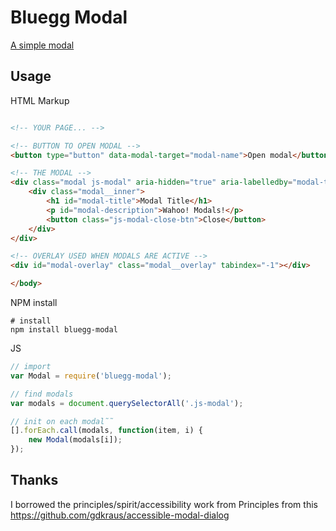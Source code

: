 # Bluegg Modal

[A simple modal](http://codepen.io/matthewbeta/pen/yJPgWX)

## Usage

HTML Markup

```html

<!-- YOUR PAGE... -->

<!-- BUTTON TO OPEN MODAL -->
<button type="button" data-modal-target="modal-name">Open modal</button>

<!-- THE MODAL -->
<div class="modal js-modal" aria-hidden="true" aria-labelledby="modal-title" aria-describedby="modal-description" role="dialog" data-modal-trigger="modal-name">
	<div class="modal__inner">
		<h1 id="modal-title">Modal Title</h1>
		<p id="modal-description">Wahoo! Modals!</p>
		<button class="js-modal-close-btn">Close</button>
	</div>
</div>

<!-- OVERLAY USED WHEN MODALS ARE ACTIVE -->
<div id="modal-overlay" class="modal__overlay" tabindex="-1"></div>

</body>
```

NPM install
```shell
# install
npm install bluegg-modal
```

JS
```js
// import
var Modal = require('bluegg-modal');

// find modals
var modals = document.querySelectorAll('.js-modal');

// init on each modal˜˜
[].forEach.call(modals, function(item, i) {
	new Modal(modals[i]);
});
```

## Thanks
I borrowed the principles/spirit/accessibility work from Principles from this https://github.com/gdkraus/accessible-modal-dialog
